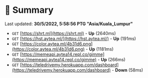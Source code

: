 # 📖 Summary
Last updated: **30/5/2022, 5:58:56 PTG "Asia/Kuala_Lumpur"**

- `GET` [https://shrt.ml](https://shrt.ml) - **Up** (2640ms)
- `GET` [https://hst.aytea.ml/](https://hst.aytea.ml/) - **Up** (191ms)
- `GET` [https://color.aytea.ml/4b31d6.png](https://color.aytea.ml/4b31d6.png) - **Up** (1181ms)
- `GET` [https://memeapi.aytea14.repl.co/gimme](https://memeapi.aytea14.repl.co/gimme) - **Up** (266ms)
- `GET` [https://teledrivemy.herokuapp.com/dashboard](https://teledrivemy.herokuapp.com/dashboard) - **Down** (58ms)
